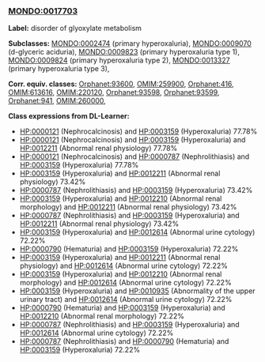 
### [MONDO:0017703](http://purl.obolibrary.org/obo/MONDO_0017703)
**Label:** disorder of glyoxylate metabolism

**Subclasses:** [MONDO:0002474](http://purl.obolibrary.org/obo/MONDO_0002474) (primary hyperoxaluria), [MONDO:0009070](http://purl.obolibrary.org/obo/MONDO_0009070) (d-glyceric aciduria), [MONDO:0009823](http://purl.obolibrary.org/obo/MONDO_0009823) (primary hyperoxaluria type 1), [MONDO:0009824](http://purl.obolibrary.org/obo/MONDO_0009824) (primary hyperoxaluria type 2), [MONDO:0013327](http://purl.obolibrary.org/obo/MONDO_0013327) (primary hyperoxaluria type 3), 

**Corr. equiv. classes:** [Orphanet:93600](http://www.orpha.net/ORDO/Orphanet_93600), [OMIM:259900](http://purl.obolibrary.org/obo/OMIM_259900), [Orphanet:416](http://www.orpha.net/ORDO/Orphanet_416), [OMIM:613616](http://purl.obolibrary.org/obo/OMIM_613616), [OMIM:220120](http://purl.obolibrary.org/obo/OMIM_220120), [Orphanet:93598](http://www.orpha.net/ORDO/Orphanet_93598), [Orphanet:93599](http://www.orpha.net/ORDO/Orphanet_93599), [Orphanet:941](http://www.orpha.net/ORDO/Orphanet_941), [OMIM:260000](http://purl.obolibrary.org/obo/OMIM_260000), 

**Class expressions from DL-Learner:**

- [HP:0000121](http://purl.obolibrary.org/obo/HP_0000121) (Nephrocalcinosis) and [HP:0003159](http://purl.obolibrary.org/obo/HP_0003159) (Hyperoxaluria) 77.78%
- [HP:0000121](http://purl.obolibrary.org/obo/HP_0000121) (Nephrocalcinosis) and [HP:0003159](http://purl.obolibrary.org/obo/HP_0003159) (Hyperoxaluria) and [HP:0012211](http://purl.obolibrary.org/obo/HP_0012211) (Abnormal renal physiology) 77.78%
- [HP:0000121](http://purl.obolibrary.org/obo/HP_0000121) (Nephrocalcinosis) and [HP:0000787](http://purl.obolibrary.org/obo/HP_0000787) (Nephrolithiasis) and [HP:0003159](http://purl.obolibrary.org/obo/HP_0003159) (Hyperoxaluria) 77.78%
- [HP:0003159](http://purl.obolibrary.org/obo/HP_0003159) (Hyperoxaluria) and [HP:0012211](http://purl.obolibrary.org/obo/HP_0012211) (Abnormal renal physiology) 73.42%
- [HP:0000787](http://purl.obolibrary.org/obo/HP_0000787) (Nephrolithiasis) and [HP:0003159](http://purl.obolibrary.org/obo/HP_0003159) (Hyperoxaluria) 73.42%
- [HP:0003159](http://purl.obolibrary.org/obo/HP_0003159) (Hyperoxaluria) and [HP:0012210](http://purl.obolibrary.org/obo/HP_0012210) (Abnormal renal morphology) and [HP:0012211](http://purl.obolibrary.org/obo/HP_0012211) (Abnormal renal physiology) 73.42%
- [HP:0000787](http://purl.obolibrary.org/obo/HP_0000787) (Nephrolithiasis) and [HP:0003159](http://purl.obolibrary.org/obo/HP_0003159) (Hyperoxaluria) and [HP:0012211](http://purl.obolibrary.org/obo/HP_0012211) (Abnormal renal physiology) 73.42%
- [HP:0003159](http://purl.obolibrary.org/obo/HP_0003159) (Hyperoxaluria) and [HP:0012614](http://purl.obolibrary.org/obo/HP_0012614) (Abnormal urine cytology) 72.22%
- [HP:0000790](http://purl.obolibrary.org/obo/HP_0000790) (Hematuria) and [HP:0003159](http://purl.obolibrary.org/obo/HP_0003159) (Hyperoxaluria) 72.22%
- [HP:0003159](http://purl.obolibrary.org/obo/HP_0003159) (Hyperoxaluria) and [HP:0012211](http://purl.obolibrary.org/obo/HP_0012211) (Abnormal renal physiology) and [HP:0012614](http://purl.obolibrary.org/obo/HP_0012614) (Abnormal urine cytology) 72.22%
- [HP:0003159](http://purl.obolibrary.org/obo/HP_0003159) (Hyperoxaluria) and [HP:0012210](http://purl.obolibrary.org/obo/HP_0012210) (Abnormal renal morphology) and [HP:0012614](http://purl.obolibrary.org/obo/HP_0012614) (Abnormal urine cytology) 72.22%
- [HP:0003159](http://purl.obolibrary.org/obo/HP_0003159) (Hyperoxaluria) and [HP:0010935](http://purl.obolibrary.org/obo/HP_0010935) (Abnormality of the upper urinary tract) and [HP:0012614](http://purl.obolibrary.org/obo/HP_0012614) (Abnormal urine cytology) 72.22%
- [HP:0000790](http://purl.obolibrary.org/obo/HP_0000790) (Hematuria) and [HP:0003159](http://purl.obolibrary.org/obo/HP_0003159) (Hyperoxaluria) and [HP:0012210](http://purl.obolibrary.org/obo/HP_0012210) (Abnormal renal morphology) 72.22%
- [HP:0000787](http://purl.obolibrary.org/obo/HP_0000787) (Nephrolithiasis) and [HP:0003159](http://purl.obolibrary.org/obo/HP_0003159) (Hyperoxaluria) and [HP:0012614](http://purl.obolibrary.org/obo/HP_0012614) (Abnormal urine cytology) 72.22%
- [HP:0000787](http://purl.obolibrary.org/obo/HP_0000787) (Nephrolithiasis) and [HP:0000790](http://purl.obolibrary.org/obo/HP_0000790) (Hematuria) and [HP:0003159](http://purl.obolibrary.org/obo/HP_0003159) (Hyperoxaluria) 72.22%


